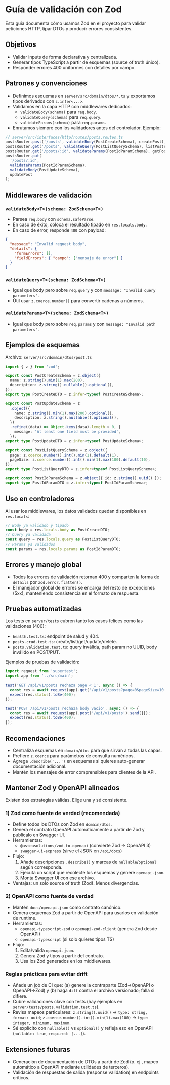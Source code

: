# Guía de validación con Zod

Esta guía documenta cómo usamos Zod en el proyecto para validar peticiones HTTP, tipar DTOs y producir errores consistentes.

## Objetivos
- Validar inputs de forma declarativa y centralizada.
- Generar tipos TypeScript a partir de esquemas (source of truth único).
- Responder errores 400 uniformes con detalles por campo.

## Patrones y convenciones

- Definimos esquemas en `server/src/domain/dtos/*.ts` y exportamos tipos derivados con `z.infer<...>`.
- Validamos en la capa HTTP con middlewares dedicados:
  - `validateBody(schema)` para `req.body`.
  - `validateQuery(schema)` para `req.query`.
  - `validateParams(schema)` para `req.params`.
- Enrutamos siempre con los validadores antes del controlador. Ejemplo:

```ts
// server/src/interfaces/http/routes/posts.routes.ts
postsRouter.post('/posts', validateBody(PostCreateSchema), createPost);
postsRouter.get('/posts', validateQuery(PostListQuerySchema), listPosts);
postsRouter.get('/posts/:id', validateParams(PostIdParamSchema), getPost);
postsRouter.put(
  '/posts/:id',
  validateParams(PostIdParamSchema),
  validateBody(PostUpdateSchema),
  updatePost
);
```

## Middlewares de validación

### `validateBody<T>(schema: ZodSchema<T>)`
- Parsea `req.body` con `schema.safeParse`.
- En caso de éxito, coloca el resultado tipado en `res.locals.body`.
- En caso de error, responde `400` con payload:

```json
{
  "message": "Invalid request body",
  "details": {
    "formErrors": [],
    "fieldErrors": { "campo": ["mensaje de error"] }
  }
}
```

### `validateQuery<T>(schema: ZodSchema<T>)`
- Igual que body pero sobre `req.query` y con `message: "Invalid query parameters"`.
- Útil usar `z.coerce.number()` para convertir cadenas a números.

### `validateParams<T>(schema: ZodSchema<T>)`
- Igual que body pero sobre `req.params` y con `message: "Invalid path parameters"`.

## Ejemplos de esquemas

Archivo: `server/src/domain/dtos/post.ts`

```ts
import { z } from 'zod';

export const PostCreateSchema = z.object({
  name: z.string().min(1).max(200),
  description: z.string().nullable().optional(),
});
export type PostCreateDTO = z.infer<typeof PostCreateSchema>;

export const PostUpdateSchema = z
  .object({
    name: z.string().min(1).max(200).optional(),
    description: z.string().nullable().optional(),
  })
  .refine((data) => Object.keys(data).length > 0, {
    message: 'At least one field must be provided',
  });
export type PostUpdateDTO = z.infer<typeof PostUpdateSchema>;

export const PostListQuerySchema = z.object({
  page: z.coerce.number().int().min(1).default(1),
  pageSize: z.coerce.number().int().min(1).max(100).default(10),
});
export type PostListQueryDTO = z.infer<typeof PostListQuerySchema>;

export const PostIdParamSchema = z.object({ id: z.string().uuid() });
export type PostIdParamDTO = z.infer<typeof PostIdParamSchema>;
```

## Uso en controladores

Al usar los middlewares, los datos validados quedan disponibles en `res.locals`:

```ts
// Body ya validado y tipado
const body = res.locals.body as PostCreateDTO;
// Query ya validada
const query = res.locals.query as PostListQueryDTO;
// Params ya validados
const params = res.locals.params as PostIdParamDTO;
```

## Errores y manejo global

- Todos los errores de validación retornan 400 y comparten la forma de `details` por `zod.error.flatten()`.
- El manejador global de errores se encarga del resto de excepciones (5xx), manteniendo consistencia en el formato de respuesta.

## Pruebas automatizadas

Los tests en `server/tests` cubren tanto los casos felices como las validaciones (400):

- `health.test.ts`: endpoint de salud y 404.
- `posts.crud.test.ts`: create/list/get/update/delete.
- `posts.validation.test.ts`: query inválida, path param no UUID, body inválido en POST/PUT.

Ejemplos de pruebas de validación:

```ts
import request from 'supertest';
import app from '../src/main';

test('GET /api/v1/posts rechaza page < 1', async () => {
  const res = await request(app).get('/api/v1/posts?page=0&pageSize=10');
  expect(res.status).toBe(400);
});

test('POST /api/v1/posts rechaza body vacío', async () => {
  const res = await request(app).post('/api/v1/posts').send({});
  expect(res.status).toBe(400);
});
```

## Recomendaciones

- Centraliza esquemas en `domain/dtos` para que sirvan a todas las capas.
- Prefiere `z.coerce` para parámetros de consulta numéricos.
- Agrega `.describe('...')` en esquemas si quieres auto-generar documentación adicional.
- Mantén los mensajes de error comprensibles para clientes de la API.

## Mantener Zod y OpenAPI alineados

Existen dos estrategias válidas. Elige una y sé consistente.

### 1) Zod como fuente de verdad (recomendada)
- Define todos los DTOs con Zod en `domain/dtos`.
- Genera el contrato OpenAPI automáticamente a partir de Zod y publícalo en Swagger UI.
- Herramientas:
  - `@asteasolutions/zod-to-openapi` (convierte Zod → OpenAPI 3)
  - `swagger-ui-express` (sirve el JSON en `/api/docs`)
- Flujo:
  1. Añade descripciones `.describe()` y marcas de `nullable`/`optional` según corresponda.
  2. Ejecuta un script que recolecte los esquemas y genere `openapi.json`.
  3. Monta Swagger UI con ese archivo.
- Ventajas: un solo source of truth (Zod). Menos divergencias.

### 2) OpenAPI como fuente de verdad
- Mantén `docs/openapi.json` como contrato canónico.
- Genera esquemas Zod a partir de OpenAPI para usarlos en validación de runtime.
- Herramientas:
  - `openapi-typescript-zod` o `openapi-zod-client` (genera Zod desde OpenAPI)
  - `openapi-typescript` (si solo quieres tipos TS)
- Flujo:
  1. Edita/valida `openapi.json`.
  2. Genera Zod y tipos a partir del contrato.
  3. Usa los Zod generados en los middlewares.

### Reglas prácticas para evitar drift
- Añade un job de CI que: (a) genere la contraparte (Zod→OpenAPI o OpenAPI→Zod) y (b) haga `diff` contra el archivo versionado; falla si difiere.
- Cubre validaciones clave con tests (hay ejemplos en `server/tests/posts.validation.test.ts`).
- Revisa mapeos particulares: `z.string().uuid()` → `type: string, format: uuid`; `z.coerce.number().int().min(1).max(100)` → `type: integer, minimum, maximum`.
- Sé explícito con `nullable()` vs `optional()` y refleja eso en OpenAPI (`nullable: true`, `required: [...]`).

## Extensiones futuras

- Generación de documentación de DTOs a partir de Zod (p. ej., mapeo automático a OpenAPI mediante utilidades de terceros).
- Validación de respuestas de salida (response validation) en endpoints críticos.
